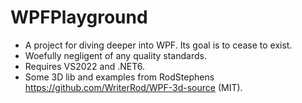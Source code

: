 # WPFPlayground
- A project for diving deeper into WPF. Its goal is to cease to exist.
- Woefully negligent of any quality standards.
- Requires VS2022 and .NET6.
- Some 3D lib and examples from RodStephens https://github.com/WriterRod/WPF-3d-source (MIT).
